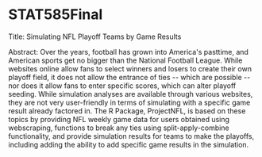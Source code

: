 # STAT585Final

Title: Simulating NFL Playoff Teams by Game Results

Abstract: Over the years, football has grown into America's pasttime, and American sports get no bigger than the National Football League.  While websites online allow fans to select winners and losers to create their own playoff field, it does not allow the entrance of ties -- which are possible -- nor does it allow fans to enter specific scores, which can alter playoff seeding.  While simulation analyses are available through various websites, they are not very user-friendly in terms of simulating with a specific game result already factored in.  The R Package, ProjectNFL, is based on these topics by providing NFL weekly game data for users obtained using webscraping, functions to break any ties using split-apply-combine functionality, and provide simulation results for teams to make the playoffs, including adding the ability to add specific game results in the simulation.
